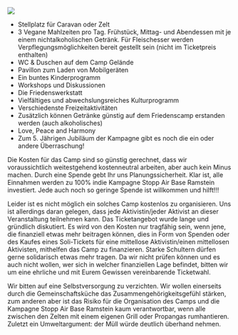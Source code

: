 ![](/assets/pictures/Camp/Camp_1080px.jpg)

* Stellplatz für Caravan oder Zelt
* 3 Vegane Mahlzeiten pro Tag. Frühstück, Mittag- und Abendessen mit je einem nichtalkoholischen Getränk. Für Fleischesser werden Verpflegungsmöglichkeiten bereit gestellt sein (nicht im Ticketpreis enthalten)
* WC & Duschen auf dem Camp Gelände
* Pavillon zum Laden von Mobilgeräten
* Ein buntes Kinderprogramm
* Workshops und Diskussionen
* Die Friedenswerkstatt
* Vielfältiges und abwechslungsreiches Kulturprogramm
* Verschiedenste Freizeitaktivitäten
* Zusätzlich können Getränke günstig auf dem Friedenscamp erstanden werden (auch alkoholisches)
* Love, Peace and Harmony
* Zum 5. Jährigen Jubiläum der Kampagne gibt es noch die ein oder andere Überraschung!

Die Kosten für das Camp sind so günstig gerechnet, dass wir voraussichtlich weitestgehend kostenneutral arbeiten, aber auch kein Minus machen. Durch eine Spende gebt Ihr uns Planungssicherheit. Klar ist, alle Einnahmen werden zu 100% indie Kampagne Stopp Air Base Ramstein investiert. Jede auch noch so geringe Spende ist willkommen und hilft!!!

Leider ist es nicht möglich ein solches Camp kostenlos zu organisieren. Uns ist allerdings daran gelegen, dass jede Aktivistin/jeder Aktivist an dieser Veranstaltung teilnehmen kann. Das Ticketangebot wurde lange und gründlich diskutiert. Es wird von den Kosten nur tragfähig sein, wenn jene, die finanziell etwas mehr beitragen können, dies in Form von Spenden oder des Kaufes eines Soli-Tickets für eine mittellose Aktivistin/einen mittellosen Aktivisten, mithelfen das Camp zu finanzieren. Starke Schultern dürfen gerne solidarisch etwas mehr tragen. Da wir nicht prüfen können und es auch nicht wollen, wer sich in welcher finanziellen Lage befindet, bitten wir um eine ehrliche und mit Eurem Gewissen vereinbarende Ticketwahl.

Wir bitten auf eine Selbstversorgung zu verzichten. Wir wollen einerseits durch die Gemeinschaftsküche das Zusammengehörigkeitsgefühl stärken, zum anderen aber ist das Risiko für die Organisation des Camps und die Kampagne Stopp Air Base Ramstein kaum verantwortbar, wenn alle zwischen den Zelten mit einem eigenen Grill oder Propangas rumhantieren. Zuletzt ein Umweltargument: der Müll würde deutlich überhand nehmen.
    